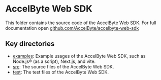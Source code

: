 # AccelByte Web SDK

This folder contains the source code of the AccelByte Web SDK. For full documentation open [github.com/AccelByte/accelbyte-web-sdk](https://github.com/AccelByte/accelbyte-web-sdk)

## Key directories

- [examples](https://github.com/AccelByte/accelbyte-web-sdk/tree/main/packages/sdk/examples): Example usages of the AccelByte Web SDK, such as Node.js® (as a script), Next.js, and vite.
- [src](https://github.com/AccelByte/accelbyte-web-sdk/tree/main/packages/sdk/src): The source files of the AccelByte Web SDK.
- [test](https://github.com/AccelByte/accelbyte-web-sdk/tree/main/packages/sdk/test): The test files of the AccelByte Web SDK.
